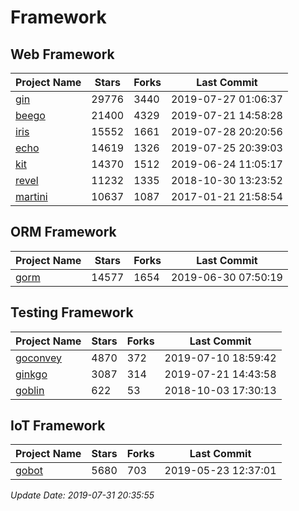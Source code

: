 # Framework

## Web Framework

| Project Name | Stars | Forks | Last Commit |
| ------------ | ----- | ----- | ----------- |
| [gin](https://github.com/gin-gonic/gin) | 29776 | 3440 | 2019-07-27 01:06:37 |
| [beego](https://github.com/astaxie/beego) | 21400 | 4329 | 2019-07-21 14:58:28 |
| [iris](https://github.com/kataras/iris) | 15552 | 1661 | 2019-07-28 20:20:56 |
| [echo](https://github.com/labstack/echo) | 14619 | 1326 | 2019-07-25 20:39:03 |
| [kit](https://github.com/go-kit/kit) | 14370 | 1512 | 2019-06-24 11:05:17 |
| [revel](https://github.com/revel/revel) | 11232 | 1335 | 2018-10-30 13:23:52 |
| [martini](https://github.com/go-martini/martini) | 10637 | 1087 | 2017-01-21 21:58:54 |

## ORM Framework

| Project Name | Stars | Forks | Last Commit |
| ------------ | ----- | ----- | ----------- |
| [gorm](https://github.com/jinzhu/gorm) | 14577 | 1654 | 2019-06-30 07:50:19 |

## Testing Framework

| Project Name | Stars | Forks | Last Commit |
| ------------ | ----- | ----- | ----------- |
| [goconvey](https://github.com/smartystreets/goconvey) | 4870 | 372 | 2019-07-10 18:59:42 |
| [ginkgo](https://github.com/onsi/ginkgo) | 3087 | 314 | 2019-07-21 14:43:58 |
| [goblin](https://github.com/franela/goblin) | 622 | 53 | 2018-10-03 17:30:13 |

## IoT Framework

| Project Name | Stars | Forks | Last Commit |
| ------------ | ----- | ----- | ----------- |
| [gobot](https://github.com/hybridgroup/gobot) | 5680 | 703 | 2019-05-23 12:37:01 |

*Update Date: 2019-07-31 20:35:55*